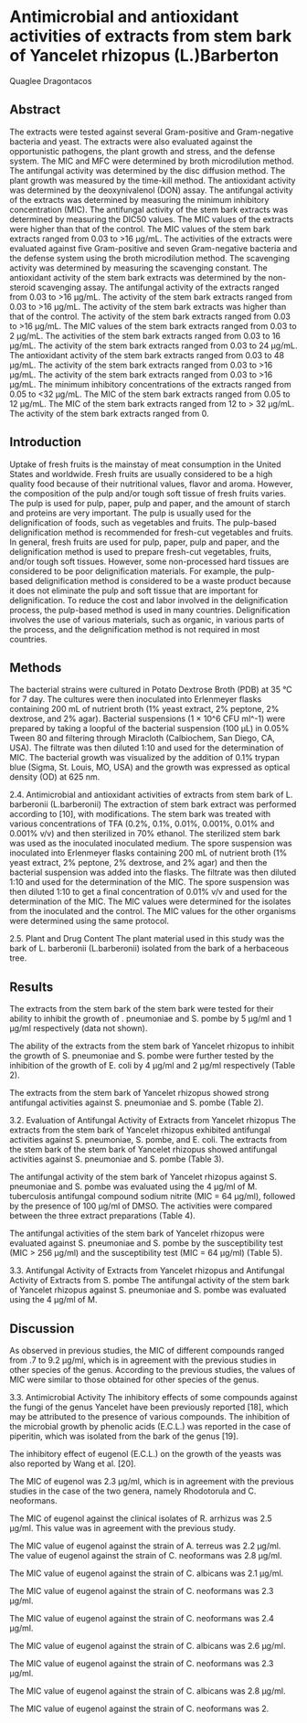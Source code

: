 # Antimicrobial and antioxidant activities of extracts from stem bark of Yancelet rhizopus (L.)Barberton
Quaglee Dragontacos


## Abstract
The extracts were tested against several Gram-positive and Gram-negative bacteria and yeast. The extracts were also evaluated against the opportunistic pathogens, the plant growth and stress, and the defense system. The MIC and MFC were determined by broth microdilution method. The antifungal activity was determined by the disc diffusion method. The plant growth was measured by the time-kill method. The antioxidant activity was determined by the deoxynivalenol (DON) assay. The antifungal activity of the extracts was determined by measuring the minimum inhibitory concentration (MIC). The antifungal activity of the stem bark extracts was determined by measuring the DIC50 values. The MIC values of the extracts were higher than that of the control. The MIC values of the stem bark extracts ranged from 0.03 to >16 µg/mL. The activities of the extracts were evaluated against five Gram-positive and seven Gram-negative bacteria and the defense system using the broth microdilution method. The scavenging activity was determined by measuring the scavenging constant. The antioxidant activity of the stem bark extracts was determined by the non-steroid scavenging assay. The antifungal activity of the extracts ranged from 0.03 to >16 µg/mL. The activity of the stem bark extracts ranged from 0.03 to >16 µg/mL. The activity of the stem bark extracts was higher than that of the control. The activity of the stem bark extracts ranged from 0.03 to >16 µg/mL. The MIC values of the stem bark extracts ranged from 0.03 to 2 µg/mL. The activities of the stem bark extracts ranged from 0.03 to 16 µg/mL. The activity of the stem bark extracts ranged from 0.03 to 24 µg/mL. The antioxidant activity of the stem bark extracts ranged from 0.03 to 48 µg/mL. The activity of the stem bark extracts ranged from 0.03 to >16 µg/mL. The activity of the stem bark extracts ranged from 0.03 to >16 µg/mL. The minimum inhibitory concentrations of the extracts ranged from 0.05 to <32 µg/mL. The MIC of the stem bark extracts ranged from 0.05 to 12 µg/mL. The MIC of the stem bark extracts ranged from 12 to > 32 µg/mL. The activity of the stem bark extracts ranged from 0.


## Introduction
Uptake of fresh fruits is the mainstay of meat consumption in the United States and worldwide. Fresh fruits are usually considered to be a high quality food because of their nutritional values, flavor and aroma. However, the composition of the pulp and/or tough soft tissue of fresh fruits varies. The pulp is used for pulp, paper, pulp and paper, and the amount of starch and proteins are very important. The pulp is usually used for the delignification of foods, such as vegetables and fruits. The pulp-based delignification method is recommended for fresh-cut vegetables and fruits. In general, fresh fruits are used for pulp, paper, pulp and paper, and the delignification method is used to prepare fresh-cut vegetables, fruits, and/or tough soft tissues. However, some non-processed hard tissues are considered to be poor delignification materials. For example, the pulp-based delignification method is considered to be a waste product because it does not eliminate the pulp and soft tissue that are important for delignification. To reduce the cost and labor involved in the delignification process, the pulp-based method is used in many countries. Delignification involves the use of various materials, such as organic, in various parts of the process, and the delignification method is not required in most countries.


## Methods
The bacterial strains were cultured in Potato Dextrose Broth (PDB) at 35 °C for 7 day. The cultures were then inoculated into Erlenmeyer flasks containing 200 mL of nutrient broth (1% yeast extract, 2% peptone, 2% dextrose, and 2% agar). Bacterial suspensions (1 × 10^6 CFU ml^-1) were prepared by taking a loopful of the bacterial suspension (100 µL) in 0.05% Tween 80 and filtering through Miracloth (Calbiochem, San Diego, CA, USA). The filtrate was then diluted 1:10 and used for the determination of MIC. The bacterial growth was visualized by the addition of 0.1% trypan blue (Sigma, St. Louis, MO, USA) and the growth was expressed as optical density (OD) at 625 nm.

2.4. Antimicrobial and antioxidant activities of extracts from stem bark of L. barberonii (L.barberonii)
The extraction of stem bark extract was performed according to [10], with modifications. The stem bark was treated with various concentrations of TFA (0.2%, 0.1%, 0.01%, 0.001%, 0.01% and 0.001% v/v) and then sterilized in 70% ethanol. The sterilized stem bark was used as the inoculated inoculated medium. The spore suspension was inoculated into Erlenmeyer flasks containing 200 mL of nutrient broth (1% yeast extract, 2% peptone, 2% dextrose, and 2% agar) and then the bacterial suspension was added into the flasks. The filtrate was then diluted 1:10 and used for the determination of the MIC. The spore suspension was then diluted 1:10 to get a final concentration of 0.01% v/v and used for the determination of the MIC. The MIC values were determined for the isolates from the inoculated and the control. The MIC values for the other organisms were determined using the same protocol.

2.5. Plant and Drug Content
The plant material used in this study was the bark of L. barberonii (L.barberonii) isolated from the bark of a herbaceous tree.


## Results
The extracts from the stem bark of the stem bark were tested for their ability to inhibit the growth of . pneumoniae and S. pombe by 5 µg/ml and 1 µg/ml respectively (data not shown).

The ability of the extracts from the stem bark of Yancelet rhizopus to inhibit the growth of S. pneumoniae and S. pombe were further tested by the inhibition of the growth of E. coli by 4 µg/ml and 2 µg/ml respectively (Table 2).

The extracts from the stem bark of Yancelet rhizopus showed strong antifungal activities against S. pneumoniae and S. pombe (Table 2).

3.2. Evaluation of Antifungal Activity of Extracts from Yancelet rhizopus
The extracts from the stem bark of Yancelet rhizopus exhibited antifungal activities against S. pneumoniae, S. pombe, and E. coli. The extracts from the stem bark of the stem bark of Yancelet rhizopus showed antifungal activities against S. pneumoniae and S. pombe (Table 3).

The antifungal activity of the stem bark of Yancelet rhizopus against S. pneumoniae and S. pombe was evaluated using the 4 µg/ml of M. tuberculosis antifungal compound sodium nitrite (MIC = 64 µg/ml), followed by the presence of 100 µg/ml of DMSO. The activities were compared between the three extract preparations (Table 4).

The antifungal activities of the stem bark of Yancelet rhizopus were evaluated against S. pneumoniae and S. pombe by the susceptibility test (MIC > 256 µg/ml) and the susceptibility test (MIC = 64 µg/ml) (Table 5).

3.3. Antifungal Activity of Extracts from Yancelet rhizopus and Antifungal Activity of Extracts from S. pombe
The antifungal activity of the stem bark of Yancelet rhizopus against S. pneumoniae and S. pombe was evaluated using the 4 µg/ml of M.


## Discussion

As observed in previous studies, the MIC of different compounds ranged from .7 to 9.2 µg/ml, which is in agreement with the previous studies in other species of the genus. According to the previous studies, the values of MIC were similar to those obtained for other species of the genus.

3.3. Antimicrobial Activity
The inhibitory effects of some compounds against the fungi of the genus Yancelet have been previously reported [18], which may be attributed to the presence of various compounds. The inhibition of the microbial growth by phenolic acids (E.C.L.) was reported in the case of piperitin, which was isolated from the bark of the genus [19].

The inhibitory effect of eugenol (E.C.L.) on the growth of the yeasts was also reported by Wang et al. [20].

The MIC of eugenol was 2.3 µg/ml, which is in agreement with the previous studies in the case of the two genera, namely Rhodotorula and C. neoformans.

The MIC of eugenol against the clinical isolates of R. arrhizus was 2.5 µg/ml. This value was in agreement with the previous study.

The MIC value of eugenol against the strain of A. terreus was 2.2 µg/ml. The value of eugenol against the strain of C. neoformans was 2.8 µg/ml.

The MIC value of eugenol against the strain of C. albicans was 2.1 µg/ml.

The MIC value of eugenol against the strain of C. neoformans was 2.3 µg/ml.

The MIC value of eugenol against the strain of C. neoformans was 2.4 µg/ml.

The MIC value of eugenol against the strain of C. albicans was 2.6 µg/ml.

The MIC value of eugenol against the strain of C. neoformans was 2.3 µg/ml.

The MIC value of eugenol against the strain of C. albicans was 2.8 µg/ml.

The MIC value of eugenol against the strain of C. neoformans was 2.
